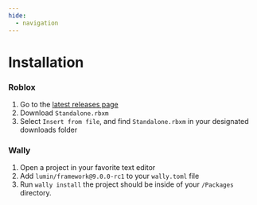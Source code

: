 ```yaml
---
hide:
  - navigation
---
```


# Installation

### Roblox

1. Go to the [latest releases page](https://github.com/lumin-dev/LuminFramework/releases/latest)
2. Download `Standalone.rbxm`
3. Select `Insert from file`, and find `Standalone.rbxm` in your designated downloads folder

### Wally

1. Open a project in your favorite text editor
2. Add `lumin/framework@9.0.0-rc1` to your `wally.toml` file
3. Run `wally install` the project should be inside of your `/Packages` directory.

